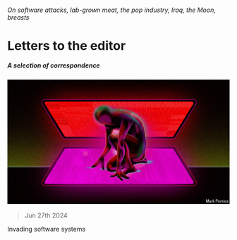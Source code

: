 ###### On software attacks, lab-grown meat, the pop industry, Iraq, the Moon, breasts

# Letters to the editor 

##### A selection of correspondence 

![image](images/20240615_IRD001.jpg) 

> Jun 27th 2024 


Invading software systems

